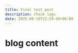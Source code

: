 ```yaml
---
title: Final test post
description: check logs
date: 2025-08-19T22:59:49+00:00
---
```


# blog content
